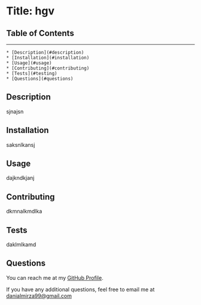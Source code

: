 # Title: hgv

## Table of Contents
---------------------

    * [Description](#description)
    * [Installation](#installation)
    * [Usage](#usage)
    * [Contributing](#contributing)
    * [Tests](#testing)
    * [Questions](#questions)

<a name="description"></a>
## Description

sjnajsn

<a name="installation"></a>
## Installation

saksnlkansj

<a name="usage"></a>
## Usage

dajkndkjanj

<a name="contributing"></a>
## Contributing

dkmnalkmdlka

<a name="testing"></a>
## Tests

daklmlkamd

<a name="questions"></a>
## Questions

You can reach me at my [GitHub Profile](https://github.com/danialmirza99/).

If you have any additional questions, feel free to email me at danialmirza99@gmail.com